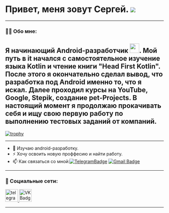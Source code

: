 # Привет, меня зовут Сергей. ![](https://user-images.githubusercontent.com/18350557/176309783-0785949b-9127-417c-8b55-ab5a4333674e.gif)
--- 
### :man_technologist: Обо мне:

Я начинающий Android-разработчик <img src="https://media.giphy.com/media/WUlplcMpOCEmTGBtBW/giphy.gif" width="30px">. Мой путь в it начался с самостоятельное изучение языка Kotlin и чтение книги "Head First Kotlin". После этого я окончательно сделал вывод, что разработка под Android именно то, что я искал. Далее проходил курсы на YouTube, Google, Stepik, создание pet-Projects. В настоящий момент я продолжаю прокачивать себя и ищу свою первую работу по выполнению тестовых заданий от компаний.
---

[![trophy](https://github-profile-trophy.vercel.app/?username=ryo-ma)](https://github.com/ryo-ma/github-profile-trophy)

---
- :telescope: Изучаю android-разработку. 
- :zap: Хочу освоить новую проффесию и найти работу. 
- :mailbox: Как связаться со мной:[![TelegramBadge](https://img.shields.io/badge/-sergeibazlov-blue?style=flat&logo=Telegram&logoColor=white)](https://t.me/Sergo_Cor) [![Gmail Badge](https://img.shields.io/badge/-Gmail-red?style=flat&logo=Gmail&logoColor=white)](sergeibazlov5@gmail.com)

---

### 🤝 Социальные сети:

  <div id="badges">
   <a href="https://t.me/Sergo_Cor" target="_blank">
      <img src="https://cdn-icons-png.flaticon.com/512/2111/2111646.png" width="40" height="40" alt="telegram group" />
    </a>
    <a href="https://vk.com/id106466516" target="_blank">
      <img src="https://cdn-icons-png.flaticon.com/512/145/145813.png" width="40" height="40" alt="VK Badge"/>
    </a>
  </div>

---

<!--
**SergeiBaz/SergeiBaz** is a ✨ _special_ ✨ repository because its `README.md` (this file) appears on your GitHub profile.

Here are some ideas to get you started:

- 🔭 I’m currently working on ...
- 🌱 I’m currently learning ...
- 👯 I’m looking to collaborate on ...
- 🤔 I’m looking for help with ...
- 💬 Ask me about ...
- 📫 How to reach me: ...
- 😄 Pronouns: ...
- ⚡ Fun fact: ...
-->
